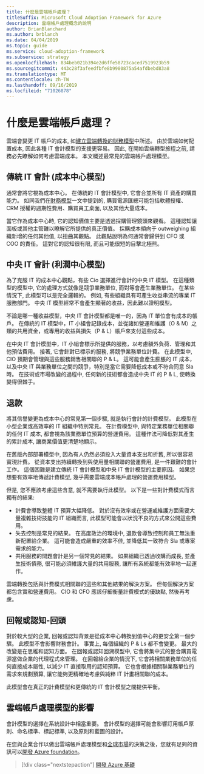 ```yaml
---
title: 什麼是雲端帳戶處理？
titleSuffix: Microsoft Cloud Adoption Framework for Azure
description: 雲端帳戶處理概念的說明
author: BrianBlanchard
ms.author: brblanch
ms.date: 04/04/2019
ms.topic: guide
ms.service: cloud-adoption-framework
ms.subservice: strategy
ms.openlocfilehash: 834beb021b394e2d6ffe58723caced7519923b59
ms.sourcegitcommit: 443c28f3afeedfbfe8b9980875a54afdbebd83a8
ms.translationtype: MT
ms.contentlocale: zh-TW
ms.lasthandoff: 09/16/2019
ms.locfileid: "71026878"
---
```

<!-- markdownlint-disable MD026 -->

# <a name="what-is-cloud-accounting"></a>什麼是雲端帳戶處理？

雲端會變更 IT 帳戶的成本, 如[建立雲端轉換的財務模型](./financial-models.md)中所述。 由於雲端如何配置成本, 因此各種 IT 會計模型的支援更容易。 因此, 在開始雲端轉型旅程之前, 請務必先瞭解如何考慮雲端成本。 本文概述最常見的雲端帳戶處理模型。

## <a name="traditional-it-accounting-cost-center-model"></a>傳統 IT 會計 (成本中心模型)

通常會將它視為成本中心。 在傳統的 IT 會計模型中, 它會合並所有 IT 資產的購買能力。 如同我們在[財務模型](./financial-models.md)一文中提到的, 購買電源匯總可能包括軟體授權、CRM 授權的週期性費用、購買員工桌面, 以及其他大量成本。

當它作為成本中心時, 它的認知價值主要是透過採購管理鏡頭來觀看。 這種認知讓面板或其他主管難以瞭解它所提供的真正價值。 採購成本傾向于 outweighing 組織新增的任何其他值, 以扭曲其觀點。 此觀點說明為何通常會歸併到 CFO 或 COO 的責任。 這對它的認知很有限, 而且可能很短的目擊北極熊。

## <a name="central-it-accounting-profit-center-model"></a>中央 IT 會計 (利潤中心模型)

為了克服 IT 的成本中心觀點，有些 Cio 選擇進行會計的中央 IT 模型。 在這種類型的模型中, 它的處理方式就像是競爭業務單位, 而對等會產生業務單位。 在某些情況下, 此模型可以是完全邏輯的。 例如, 有些組織具有可產生收益串流的專業 IT 服務部門。 中央 IT 模型經常不會產生顯著的收益，因此難以證明模型。

不論是哪一種收益模型，中央 IT 會計模型都是唯一的，因為 IT 單位會有成本的帳戶。 在傳統的 IT 模型中，IT 小組會記錄成本，並從諸如營運和維護（O & M）之類的共用資金，或專用的收益與損失（P & L）帳戶來支付這些成本。

在中央 IT 會計模型中，IT 小組會標示所提供的服務，以考慮額外負荷、管理和其他預估費用。 接著, 它會針對已標示的服務, 將競爭業務單位計費。 在此模型中, CIO 預期會管理與這些服務銷售相關聯的 P & L。 這可能會產生膨脹的 IT 成本，以及中央 IT 與業務單位之間的競爭，特別是當它需要降低成本或不符合同意 Sla 時。 在技術或市場改變的過程中, 任何新的技術都會造成中央 IT 的 P & L, 使轉換變得很棘手。

## <a name="chargeback"></a>退款

將其信譽變更為成本中心的常見第一個步驟, 就是執行會計的計費模型。 此模型在小型企業或高效率的 IT 組織中特別常見。 在計費模型中, 與特定業務單位相關聯的任何 IT 成本, 都會視為該業務單位預算的營運費用。 這種作法可降低對其產生的累計成本, 讓商業價值更清楚地顯示。

在舊版內部部署模型中, 因為有人仍然必須投入大量資本支出和折舊, 所以很容易實現計費。 從資本支出持續轉換到與使用量相關聯的營運費用, 是一件艱難的會計工作。 這個困難是建立傳統 IT 會計模型和中央 IT 會計模型的主要原因。 如果您想要有效率地傳遞計費模型, 幾乎需要雲端成本帳戶處理的營運費用模型。

但是, 您不應該考慮這些含意, 就不需要執行此模型。 以下是一些對計費模式而言獨有的結果:

- 計費會導致整體 IT 預算大幅降低。 對於沒有效率或在營運或維護方面需要大量複雜技術技能的 IT 組織而言, 此模型可能會以狀況不良的方式來公開這些費用。
- 失去控制是常見的結果。 在高度政治的環境中, 退款會導致控制和員工無法重新配置給企業。 這可能會造成嚴重的效率不佳, 並降低其一致符合 Sla 或專案需求的能力。
- 共用服務的問題會計是另一個常見的結果。 如果組織已透過收購而成長, 並產生技術債務, 很可能必須維護大量的共用服務, 讓所有系統都能有效率地一起運作。

雲端轉換包括與計費模式相關聯的這些和其他結果的解決方案。 但每個解決方案都包含實和營運費用。 CIO 和 CFO 應該仔細衡量計費模式的優缺點, 然後再考慮。

## <a name="showback-or-awareness-back"></a>回報或認知-回頭

對於較大型的企業, 回報或認知背景是從成本中心轉換到值中心的更安全第一個步驟。 此模型不會影響財務會計。 事實上, 每個組織的 P & Ls 都不會變更。 最大的改變是在思維和認知方面。 在回報或認知回溯模型中, 它會將集中式的整合購買電源當做企業的代理程式來管理。 在回報給企業的情況下, 它會將相關業務單位的任何直接成本屬性, 以減少 IT 直接取用的認知預算。 它也會根據相關聯業務單位的需求來規劃預算, 讓它能夠更精確地考慮與純粹 IT 計畫相關聯的成本。

此模型會在真正的計費模型和更傳統的 IT 會計模型之間提供平衡。

## <a name="impact-of-cloud-accounting-models"></a>雲端帳戶處理模型的影響

會計模型的選擇在系統設計中相當重要。 會計模型的選擇可能會影響訂用帳戶原則、命名標準、標記標準, 以及原則和藍圖的設計。

在您與企業合作以做出雲端帳戶處理模型和[全球市場](./global-markets.md)的決策之後，您就有足夠的資訊可以[開發 Azure foundation](../ready/index.md)。

> [!div class="nextstepaction"]
> [開發 Azure 基礎](../ready/index.md)
